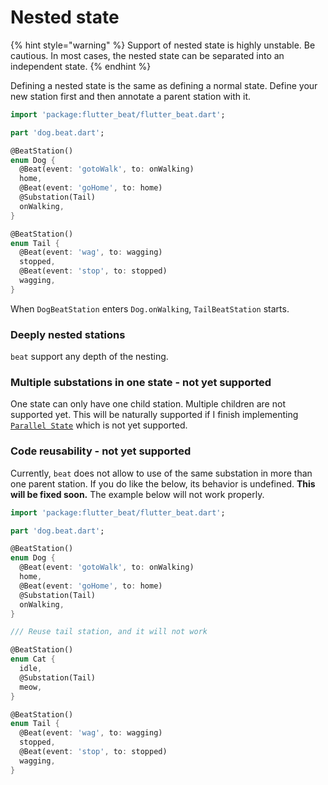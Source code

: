 # Nested state

{% hint style="warning" %}
Support of nested state is highly unstable. Be cautious. In most cases, the nested state can be separated into an independent state.&#x20;
{% endhint %}

Defining a nested state is the same as defining a normal state. Define your new station first and then annotate a parent station with it.&#x20;

```dart
import 'package:flutter_beat/flutter_beat.dart';

part 'dog.beat.dart';

@BeatStation()
enum Dog {
  @Beat(event: 'gotoWalk', to: onWalking)
  home,
  @Beat(event: 'goHome', to: home)
  @Substation(Tail)
  onWalking,
}

@BeatStation()
enum Tail {
  @Beat(event: 'wag', to: wagging)
  stopped,
  @Beat(event: 'stop', to: stopped)
  wagging,
}
```

When `DogBeatStation` enters `Dog.onWalking`, `TailBeatStation` starts.&#x20;

### Deeply nested stations

`beat` support any depth of the nesting.&#x20;

### Multiple substations in one state - not yet supported

One state can only have one child station. Multiple children are not supported yet. This will be naturally supported if I finish implementing [`Parallel State`](parallel-state.md) which is not yet supported.&#x20;

### Code reusability - not yet supported

Currently, `beat` does not allow to use of the same substation in more than one parent station. If you do like the below, its behavior is undefined. **This will be fixed soon.** The example below will not work properly.&#x20;

```dart
import 'package:flutter_beat/flutter_beat.dart';

part 'dog.beat.dart';

@BeatStation()
enum Dog {
  @Beat(event: 'gotoWalk', to: onWalking)
  home,
  @Beat(event: 'goHome', to: home)
  @Substation(Tail)
  onWalking,
}

/// Reuse tail station, and it will not work 

@BeatStation()
enum Cat {
  idle,
  @Substation(Tail)
  meow,
}

@BeatStation()
enum Tail {
  @Beat(event: 'wag', to: wagging)
  stopped,
  @Beat(event: 'stop', to: stopped)
  wagging,
}
```
